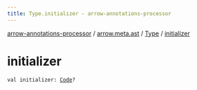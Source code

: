 ```yaml
---
title: Type.initializer - arrow-annotations-processor
---
```


[arrow-annotations-processor](../../index.html) / [arrow.meta.ast](../index.html) / [Type](index.html) / [initializer](./initializer.html)

# initializer

`val initializer: `[`Code`](../-code/index.html)`?`